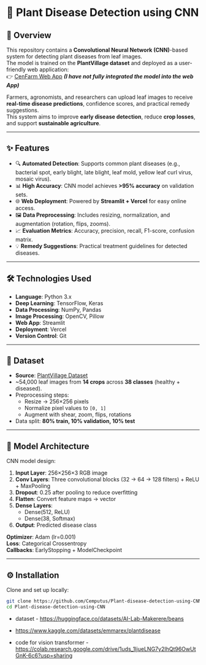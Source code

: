 # 🌱 Plant Disease Detection using CNN

## 📌 Overview
This repository contains a **Convolutional Neural Network (CNN)**-based system for detecting plant diseases from leaf images.  
The model is trained on the **PlantVillage dataset** and deployed as a user-friendly web application:  
👉 [CenFarm Web App](https://cenfarm.vercel.app/)  ***(I have not fully integrated the model into the web App)***


Farmers, agronomists, and researchers can upload leaf images to receive **real-time disease predictions**, confidence scores, and practical remedy suggestions.  
This system aims to improve **early disease detection**, reduce **crop losses**, and support **sustainable agriculture**.

---

## ✨ Features
- 🔍 **Automated Detection**: Supports common plant diseases (e.g., bacterial spot, early blight, late blight, leaf mold, yellow leaf curl virus, mosaic virus).  
- 📊 **High Accuracy**: CNN model achieves **>95% accuracy** on validation sets.  
- 🌐 **Web Deployment**: Powered by **Streamlit + Vercel** for easy online access.  
- 🖼️ **Data Preprocessing**: Includes resizing, normalization, and augmentation (rotation, flips, zooms).  
- 📈 **Evaluation Metrics**: Accuracy, precision, recall, F1-score, confusion matrix.  
- 💡 **Remedy Suggestions**: Practical treatment guidelines for detected diseases.  

---

## 🛠️ Technologies Used
- **Language**: Python 3.x  
- **Deep Learning**: TensorFlow, Keras  
- **Data Processing**: NumPy, Pandas  
- **Image Processing**: OpenCV, Pillow  
- **Web App**: Streamlit  
- **Deployment**: Vercel  
- **Version Control**: Git  

---

## 📂 Dataset
- **Source**: [PlantVillage Dataset](https://www.kaggle.com/datasets/arjuntejaswi/plant-village)  
- ~54,000 leaf images from **14 crops** across **38 classes** (healthy + diseased).  
- Preprocessing steps:
  - Resize → 256×256 pixels  
  - Normalize pixel values to `[0, 1]`  
  - Augment with shear, zoom, flips, rotations  
- Data split: **80% train, 10% validation, 10% test**  

---

## 🧠 Model Architecture
CNN model design:
1. **Input Layer**: 256×256×3 RGB image  
2. **Conv Layers**: Three convolutional blocks (32 → 64 → 128 filters) + ReLU + MaxPooling  
3. **Dropout**: 0.25 after pooling to reduce overfitting  
4. **Flatten**: Convert feature maps → vector  
5. **Dense Layers**:  
   - Dense(512, ReLU)  
   - Dense(38, Softmax)  
6. **Output**: Predicted disease class  

**Optimizer**: Adam (lr=0.001)  
**Loss**: Categorical Crossentropy  
**Callbacks**: EarlyStopping + ModelCheckpoint  

---

## ⚙️ Installation

Clone and set up locally:

```bash
git clone https://github.com/Cemputus/Plant-disease-detection-using-CNN.git
cd Plant-disease-detection-using-CNN
```

- dataset - https://huggingface.co/datasets/AI-Lab-Makerere/beans
- https://www.kaggle.com/datasets/emmarex/plantdisease

- code for vision transformer - https://colab.research.google.com/drive/1uds_1IjueLNG7y2IhQt96OwUtGnK-6c6?usp=sharing

